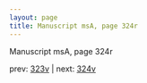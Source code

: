 ```yaml
---
layout: page
title: Manuscript msA, page 324r
---
```


Manuscript msA, page 324r

prev:  [323v](../323v) | next:  [324v](../324v)